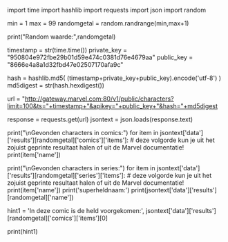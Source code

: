 

import time
import hashlib
import requests
import json
import random

min = 1
max = 99
randomgetal = random.randrange(min,max+1)

print("Random waarde:",randomgetal)


timestamp = str(time.time())
private_key = "950804e972fbe29b01d59e474c0381d76e4679aa"
public_key = "8666e4a8a1d32fbd47e02507170afa9c"

hash = hashlib.md5( (timestamp+private_key+public_key).encode('utf-8') )
md5digest = str(hash.hexdigest())

url = "http://gateway.marvel.com:80/v1/public/characters?limit=100&ts="+timestamp+"&apikey="+public_key+"&hash="+md5digest

response = requests.get(url)
jsontext = json.loads(response.text)


print("\nGevonden characters in comics:")
for item in jsontext['data']['results'][randomgetal]['comics']['items']: # deze volgorde kun je uit het zojuist geprinte resultaat halen of uit de Marvel documentatie!
    print(item['name'])

print("\nGevonden characters in series:")
for item in jsontext['data']['results'][randomgetal]['series']['items']: # deze volgorde kun je uit het zojuist geprinte resultaat halen of uit de Marvel documentatie!
    print(item['name'])
print('superheldnaam:')
print(jsontext['data']['results'][randomgetal]['name'])

hint1 = 'In deze comic is de held voorgekomen:', jsontext['data']['results'][randomgetal]['comics']['items'][0]

print(hint1)
